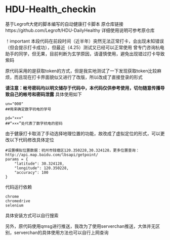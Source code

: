 # HDU-Health_checkin
基于Legroft大佬的脚本编写的自动健康打卡脚本
原仓库链接https://github.com/Legroft/HDU-DailyHealthy
详细使用说明可参考原仓库

！important
本段代码在前段时间（近半年）突然无法正常打卡，会出现未知错误（但会提示打卡成功），但最近（4.25）测试又已经可以正常使用
曾专门咨询杭电助手的同学，但无果，目前判断为玄学原因，请谨慎使用，避免出现错过打卡导致紫码

原代码采用的是获取token的方式，但是我实地测试了一下发现获取token比较麻烦，而且现在打卡界面貌似又进行了改版，所以改成了直接登录的形式

**请注意：帐号密码均以明文储存于代码中，本代码仅供参考使用，切勿随意传播导致自己的帐号和密码泄露**
具体使用如下
```python3
un="000"
##用来确定数字杭电的学号

pd="×××"
##“×××”处代表了数字杭电的密码
```

由于健康打卡取消了手动选择地理位置的功能，故改成了虚拟定位的形式，可以更改以下代码修改具体定位
```python3
#设置模拟位置数据：杭州市钱塘区120.350228,30.324128，更多位置查询：http://api.map.baidu.com/lbsapi/getpoint/
params = {
    "latitude": 30.324128,
    "longitude": 120.350228,
    "accuracy": 100
}
```
代码运行依赖
```
chrome
chromedrive
selenium
```
具体安装方式可以自行搜索

另外，原代码使用qmsg进行推送，我改为了使用serverchan推送，大体并无区别，serverchan的具体使用方法也可以自行上网查询
